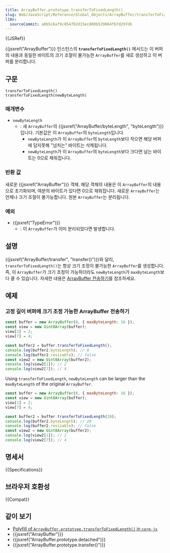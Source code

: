 ```yaml
---
title: ArrayBuffer.prototype.transferToFixedLength()
slug: Web/JavaScript/Reference/Global_Objects/ArrayBuffer/transferToFixedLength
l10n:
  sourceCommit: a0b5c6af9c854702d15ec800b529064fb7d297db
---
```


{{JSRef}}

{{jsxref("ArrayBuffer")}} 인스턴스의 **`transferToFixedLength()`** 메서드는 이 버퍼의 내용과 동일한 바이트의 크기 조절이 불가능한 `ArrayBuffer`를 새로 생성하고 이 버퍼를 분리합니다.

## 구문

```js-nolint
transferToFixedLength()
transferToFixedLength(newByteLength)
```

### 매개변수

- `newByteLength`
  - : 새 `ArrayBuffer`의 {{jsxref("ArrayBuffer/byteLength", "byteLength")}}입니다. 기본값은 이 `ArrayBuffer`의 `byteLength`입니다.
    - `newByteLength`가 이 `ArrayBuffer`의 `byteLength`보다 작으면 해당 버퍼에 담지못해 "넘치는" 바이트는 삭제됩니다.
    - `newByteLength`가 이 `ArrayBuffer`의 `byteLength`보다 크다면 남는 바이트는 0으로 채워집니다.

### 반환 값

새로운 {{jsxref("ArrayBuffer")}} 객체. 해당 객체의 내용은 이 `ArrayBuffer`의 내용으로 초기화되며, 여분의 바이트가 있다면 0으로 채워집니다. 새로운 `ArrayBuffer`는 언제나 크기 조절이 불가능합니다. 원본 `ArrayBuffer`는 분리됩니다.

### 예외

- {{jsxref("TypeError")}}
  - : 이 `ArrayBuffer`가 이미 분리되었다면 발생합니다.

## 설명

{{jsxref("ArrayBuffer/transfer", "transfer()")}}와 달리, `transferToFixedLength()`는 항상 크기 조정이 불가능한 `ArrayBuffer`를 생성합니다. 즉, 이 `ArrayBuffer`가 크기 조정이 가능하더라도 `newByteLength`가 `maxByteLength`보다 클 수 있습니다. 자세한 내용은 [ArrayBuffer 전송하기](/ko/docs/Web/JavaScript/Reference/Global_Objects/ArrayBuffer#transfering_arraybuffers)를 참조하세요.

## 예제

### 고정 길이 버퍼에 크기 조정 가능한 ArrayBuffer 전송하기

```js
const buffer = new ArrayBuffer(8, { maxByteLength: 16 });
const view = new Uint8Array(buffer);
view[1] = 2;
view[7] = 4;

const buffer2 = buffer.transferToFixedLength();
console.log(buffer2.byteLength); // 8
console.log(buffer2.resizable); // false
const view2 = new Uint8Array(buffer2);
console.log(view2[1]); // 2
console.log(view2[7]); // 4
```

Using `transferToFixedLength`, `newByteLength` can be larger than the `maxByteLength` of the original `ArrayBuffer`.

```js
const buffer = new ArrayBuffer(8, { maxByteLength: 16 });
const view = new Uint8Array(buffer);
view[1] = 2;
view[7] = 4;

const buffer2 = buffer.transferToFixedLength(20);
console.log(buffer2.byteLength); // 20
console.log(buffer2.resizable); // false
const view2 = new Uint8Array(buffer2);
console.log(view2[1]); // 2
console.log(view2[7]); // 4
```

## 명세서

{{Specifications}}

## 브라우저 호환성

{{Compat}}

## 같이 보기

- [Polyfill of `ArrayBuffer.prototype.transferToFixedLength()` in `core-js`](https://github.com/zloirock/core-js#arraybufferprototypetransfer-and-friends)
- {{jsxref("ArrayBuffer")}}
- {{jsxref("ArrayBuffer.prototype.detached")}}
- {{jsxref("ArrayBuffer.prototype.transfer()")}}
